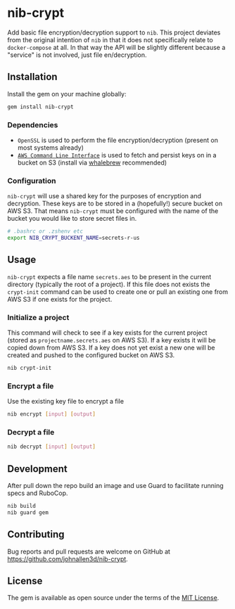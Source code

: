 # nib-crypt

Add basic file encryption/decryption support to `nib`. This project deviates from the original intention of `nib` in that it does not specifically relate to `docker-compose` at all. In that way the API will be slightly different because a "service" is not involved, just file en/decryption.

## Installation

Install the gem on your machine globally:

```sh
gem install nib-crypt
```

### Dependencies

* `OpenSSL` is used to perform the file encryption/decryption (present on most systems already)
* [`AWS Command Line Interface`](https://aws.amazon.com/cli/) is used to fetch and persist keys on in a bucket on S3 (install via [whalebrew](https://github.com/bfirsh/whalebrew) recommended)

### Configuration

`nib-crypt` will use a shared key for the purposes of encryption and decryption. These keys are to be stored in a (hopefully!) secure bucket on AWS S3. That means `nib-crypt` must be configured with the name of the bucket you would like to store secret files in.

```sh
# .bashrc or .zshenv etc
export NIB_CRYPT_BUCKENT_NAME=secrets-r-us
```

## Usage

`nib-crypt` expects a file name `secrets.aes` to be present in the current directory (typically the root of a project). If this file does not exists the `crypt-init` command can be used to create one or pull an existing one from AWS S3 if one exists for the project.

### Initialize a project

This command will check to see if a key exists for the current project (stored as `projectname.secrets.aes` on AWS S3). If a key exists it will be copied down from AWS S3. If a key does not yet exist a new one will be created and pushed to the configured bucket on AWS S3.

```sh
nib crypt-init
```

### Encrypt a file

Use the existing key file to encrypt a file

```sh
nib encrypt [input] [output]
```

### Decrypt a file

```sh
nib decrypt [input] [output]
```

## Development

After pull down the repo build an image and use Guard to facilitate running specs and RuboCop.

```sh
nib build
nib guard gem
```

## Contributing

Bug reports and pull requests are welcome on GitHub at https://github.com/johnallen3d/nib-crypt.

## License

The gem is available as open source under the terms of the [MIT License](https://opensource.org/licenses/MIT).
